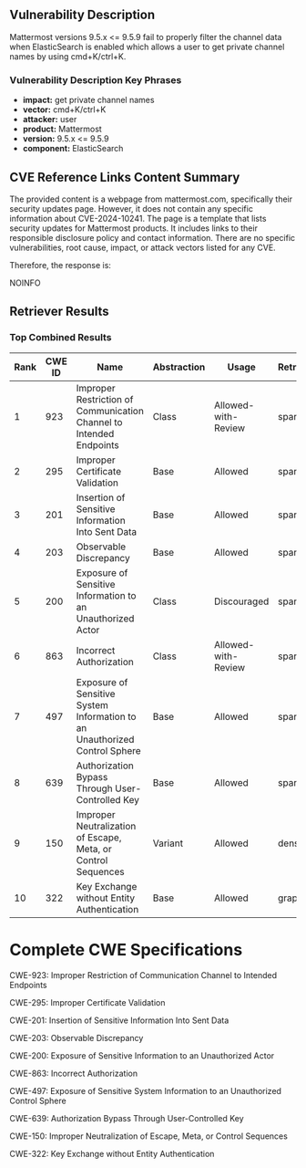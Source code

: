## Vulnerability Description
Mattermost versions 9.5.x <= 9.5.9 fail to properly filter the channel data when ElasticSearch is enabled which allows a user to get private channel names by using cmd+K/ctrl+K.

### Vulnerability Description Key Phrases
- **impact:** get private channel names
- **vector:** cmd+K/ctrl+K
- **attacker:** user
- **product:** Mattermost
- **version:** 9.5.x <= 9.5.9
- **component:** ElasticSearch

## CVE Reference Links Content Summary
The provided content is a webpage from mattermost.com, specifically their security updates page. However, it does not contain any specific information about CVE-2024-10241. The page is a template that lists security updates for Mattermost products. It includes links to their responsible disclosure policy and contact information. There are no specific vulnerabilities, root cause, impact, or attack vectors listed for any CVE.

Therefore, the response is:

NOINFO

## Retriever Results

### Top Combined Results

| Rank | CWE ID | Name | Abstraction | Usage  | Retrievers | Individual Scores |
|------|--------|------|-------------|-------|------------|-------------------|
| 1 | 923 | Improper Restriction of Communication Channel to Intended Endpoints | Class | Allowed-with-Review | sparse | 0.056 |
| 2 | 295 | Improper Certificate Validation | Base | Allowed | sparse | 0.052 |
| 3 | 201 | Insertion of Sensitive Information Into Sent Data | Base | Allowed | sparse | 0.051 |
| 4 | 203 | Observable Discrepancy | Base | Allowed | sparse | 0.050 |
| 5 | 200 | Exposure of Sensitive Information to an Unauthorized Actor | Class | Discouraged | sparse | 0.050 |
| 6 | 863 | Incorrect Authorization | Class | Allowed-with-Review | sparse | 0.050 |
| 7 | 497 | Exposure of Sensitive System Information to an Unauthorized Control Sphere | Base | Allowed | sparse | 0.049 |
| 8 | 639 | Authorization Bypass Through User-Controlled Key | Base | Allowed | sparse | 0.049 |
| 9 | 150 | Improper Neutralization of Escape, Meta, or Control Sequences | Variant | Allowed | dense | 0.476 |
| 10 | 322 | Key Exchange without Entity Authentication | Base | Allowed | graph | 0.003 |



# Complete CWE Specifications

CWE-923: Improper Restriction of Communication Channel to Intended Endpoints

CWE-295: Improper Certificate Validation

CWE-201: Insertion of Sensitive Information Into Sent Data

CWE-203: Observable Discrepancy

CWE-200: Exposure of Sensitive Information to an Unauthorized Actor

CWE-863: Incorrect Authorization

CWE-497: Exposure of Sensitive System Information to an Unauthorized Control Sphere

CWE-639: Authorization Bypass Through User-Controlled Key

CWE-150: Improper Neutralization of Escape, Meta, or Control Sequences

CWE-322: Key Exchange without Entity Authentication